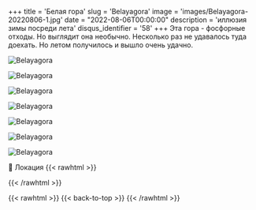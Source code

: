 +++
title = 'Белая гора'
slug = 'Belayagora'
image = 'images/Belayagora-20220806-1.jpg'
date = "2022-08-06T00:00:00"
description = 'иллюзия зимы посреди лета'
disqus_identifier = '58'
+++
Эта гора - фосфорные отходы.
Но выглядит она необычно.
Несколько раз не удавалось туда доехать.
Но летом получилось и вышло очень удачно.

![Belayagora](/images/Belayagora-20220806-2.jpg)

![Belayagora](/images/Belayagora-20220806-3.jpg)

![Belayagora](/images/Belayagora-20220806-4.jpg)

![Belayagora](/images/Belayagora-20220806-5.jpg)

![Belayagora](/images/Belayagora-20220806-6.jpg)

![Belayagora](/images/Belayagora-20220806-7.jpg)

![Belayagora](/images/Belayagora-20220806-8.jpg)

📍 Локация
{{< rawhtml >}}
<div class="yandex-map-container">
<script type="text/javascript" charset="utf-8" async src="https://api-maps.yandex.ru/services/constructor/1.0/js/?um=constructor%3A988b63c3351fc2867f6dbd30461122a7cd7b18403d62971a11db68ccd6eea840&amp;width=800&amp;height=400&amp;lang=ru_RU&amp;scroll=true"></script>
</div>
{{< /rawhtml >}}

{{< rawhtml >}}
{{< back-to-top >}}
{{< /rawhtml >}}

